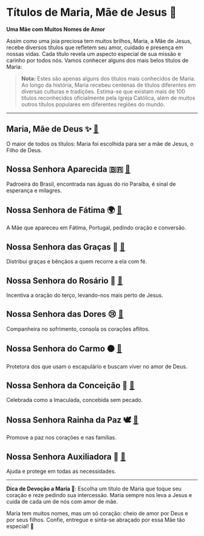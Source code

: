 # Títulos de Maria, Mãe de Jesus 👑

**Uma Mãe com Muitos Nomes de Amor**

Assim como uma joia preciosa tem muitos brilhos, Maria, a Mãe de Jesus, recebe diversos títulos que refletem seu amor, cuidado e presença em nossas vidas. Cada título revela um aspecto especial de sua missão e carinho por todos nós. Vamos conhecer alguns dos mais belos títulos de Maria:

> **Nota:** Estes são apenas alguns dos títulos mais conhecidos de Maria. Ao longo da história, Maria recebeu centenas de títulos diferentes em diversas culturas e tradições. Estima-se que existam mais de 100 títulos reconhecidos oficialmente pela Igreja Católica, além de muitos outros títulos populares em diferentes regiões do mundo.

---

## Maria, Mãe de Deus ✨ [🤖](https://chat.openai.com/?q=Maria%2C%20M%C3%A3e%20de%20Deus)

O maior de todos os títulos: Maria foi escolhida para ser a mãe de Jesus, o Filho de Deus.

## Nossa Senhora Aparecida 🇧🇷 [🤖](https://chat.openai.com/?q=Nossa%20Senhora%20Aparecida)

Padroeira do Brasil, encontrada nas águas do rio Paraíba, é sinal de esperança e milagres.

## Nossa Senhora de Fátima 🌍 [🤖](https://chat.openai.com/?q=Nossa%20Senhora%20de%20F%C3%A1tima)

A Mãe que apareceu em Fátima, Portugal, pedindo oração e conversão.

## Nossa Senhora das Graças 💙 [🤖](https://chat.openai.com/?q=Nossa%20Senhora%20das%20Gra%C3%A7as)

Distribui graças e bênçãos a quem recorre a ela com fé.

## Nossa Senhora do Rosário 📿 [🤖](https://chat.openai.com/?q=Nossa%20Senhora%20do%20Ros%C3%A1rio)

Incentiva a oração do terço, levando-nos mais perto de Jesus.

## Nossa Senhora das Dores 😢 [🤖](https://chat.openai.com/?q=Nossa%20Senhora%20das%20Dores)

Companheira no sofrimento, consola os corações aflitos.

## Nossa Senhora do Carmo 🟤 [🤖](https://chat.openai.com/?q=Nossa%20Senhora%20do%20Carmo)

Protetora dos que usam o escapulário e buscam viver no amor de Deus.

## Nossa Senhora da Conceição 🌸 [🤖](https://chat.openai.com/?q=Nossa%20Senhora%20da%20Concei%C3%A7%C3%A3o)

Celebrada como a Imaculada, concebida sem pecado.

## Nossa Senhora Rainha da Paz 🕊️ [🤖](https://chat.openai.com/?q=Nossa%20Senhora%20Rainha%20da%20Paz)

Promove a paz nos corações e nas famílias.

## Nossa Senhora Auxiliadora 🤲 [🤖](https://chat.openai.com/?q=Nossa%20Senhora%20Auxiliadora)

Ajuda e protege em todas as necessidades.

---

**Dica de Devoção a Maria 💐**:
Escolha um título de Maria que toque seu coração e reze pedindo sua intercessão. Maria sempre nos leva a Jesus e cuida de cada um de nós com amor de mãe.

Maria tem muitos nomes, mas um só coração: cheio de amor por Deus e por seus filhos. Confie, entregue e sinta-se abraçado por essa Mãe tão especial! 💖
